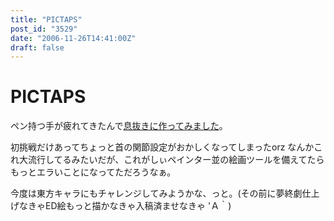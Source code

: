 ```yaml
---
title: "PICTAPS"
post_id: "3529"
date: "2006-11-26T14:41:00Z"
draft: false
---
```


# PICTAPS

ペン持つ手が疲れてきたんで[息抜きに作ってみました](http://roxik.com/pictaps/?pid=176617)。  
  
初挑戦だけあってちょっと首の関節設定がおかしくなってしまったorz なんかこれ大流行してるみたいだが、これがしぃペインター並の絵画ツールを備えてたらもっとエラいことになってただろうなぁ。  
  
今度は東方キャラにもチャレンジしてみようかな、っと。(その前に夢終劇仕上げなきゃED絵もっと描かなきゃ入稿済ませなきゃ 'Ａ｀)
